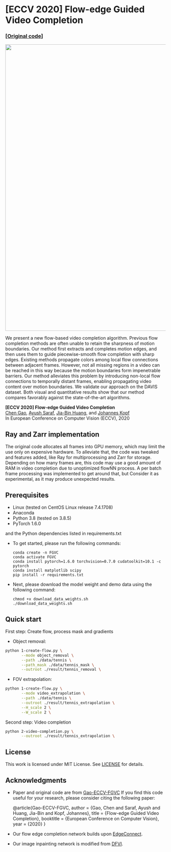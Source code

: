 # [ECCV 2020] Flow-edge Guided Video Completion

### [[Original code](https://github.com/vt-vl-lab/FGVC)]
<p align='center'>
<img src='http://chengao.vision/FGVC/files/FGVC_teaser.png' width='900'/>
</p>

We present a new flow-based video completion algorithm. Previous flow completion methods are often unable to retain the sharpness of motion boundaries. Our method first extracts and completes motion edges, and then uses them to guide piecewise-smooth flow completion with sharp edges. Existing methods propagate colors among local flow connections between adjacent frames. However, not all missing regions in a video can be reached in this way because the motion boundaries form impenetrable barriers. Our method alleviates this problem by introducing non-local flow connections to temporally distant frames, enabling propagating video content over motion boundaries. We validate our approach on the DAVIS dataset. Both visual and quantitative results show that our method compares favorably against the state-of-the-art algorithms.
<br/>

**[ECCV 2020] Flow-edge Guided Video Completion**
<br/>
[Chen Gao](http://chengao.vision), [Ayush Saraf](#), [Jia-Bin Huang](https://filebox.ece.vt.edu/~jbhuang/), and [Johannes Kopf](https://johanneskopf.de/)
<br/>
In European Conference on Computer Vision (ECCV), 2020

## Ray and Zarr implementation

The original code allocates all frames into GPU memory, which may limit the use only on expensive hardware. To alleviate that, the code was tweaked and features added, like Ray for multiprocessing and Zarr for storage. Depending on how many frames are, this code may use a good amount of RAM in video completion due to unoptimized flowNN process. A per batch frame processing was implemented to get around that, but Consider it as experimental, as it may produce unexpected results.

## Prerequisites

- Linux (tested on CentOS Linux release 7.4.1708)
- Anaconda
- Python 3.8 (tested on 3.8.5)
- PyTorch 1.6.0

and the Python dependencies listed in requirements.txt

- To get started, please run the following commands:
  ```
  conda create -n FGVC
  conda activate FGVC
  conda install pytorch=1.6.0 torchvision=0.7.0 cudatoolkit=10.1 -c pytorch
  conda install matplotlib scipy
  pip install -r requirements.txt
  ```

- Next, please download the model weight and demo data using the following command:
  ```
  chmod +x download_data_weights.sh
  ./download_data_weights.sh
  ```

## Quick start

First step: Create flow, process mask and gradients

- Object removal:
```bash
python 1-create-flow.py \
       --mode object_removal \
       --path ./data/tennis \
       --path_mask ./data/tennis_mask \
       --outroot ./result/tennis_removal \
```

- FOV extrapolation:
```bash
python 1-create-flow.py \
       --mode video_extrapolation \
       --path ./data/tennis \
       --outroot ./result/tennis_extrapolation \
       --H_scale 2 \
       --W_scale 2 \
```

Second step: Video completion
```bash
python 2-video-completion.py \
       --outroot ./result/tennis_extrapolation \
```


## License
This work is licensed under MIT License. See [LICENSE](LICENSE) for details.

## Acknowledgments
- Paper and original code are from [Gao-ECCV-FGVC](https://github.com/vt-vl-lab/FGVC)
  If you find this code useful for your research, please consider citing the following paper:

    @article{Gao-ECCV-FGVC,
        author    = {Gao, Chen and Saraf, Ayush and Huang, Jia-Bin and Kopf, Johannes},
        title     = {Flow-edge Guided Video Completion},
        booktitle = {European Conference on Computer Vision},
        year      = {2020}
    }

- Our flow edge completion network builds upon [EdgeConnect](https://github.com/knazeri/edge-connect).
- Our image inpainting network is modified from [DFVI](https://github.com/nbei/Deep-Flow-Guided-Video-Inpainting).
